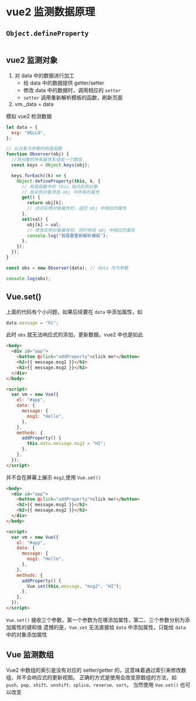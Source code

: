 # vue2 监测数据原理

## `Object.defineProperty`

```

```

## vue2 监测对象

1. 对 data 中的数据进行加工
   - 给 data 中的数据提供 getter/setter
   - 修改 data 中的数据时，调用相应的 `setter`
   - `setter` 调用重新解析模板的函数，刷新页面
2. vm.\_data = data

模拟 vue2 检测数据

```js
let data = {
  msg: "HELLO",
};

// 以对象为参数的构造函数
function Observer(obj) {
  //将对象的所有属性名组成一个数组
  const keys = Object.keys(obj);

  keys.forEach((k) => {
    Object.defineProperty(this, k, {
      // 构造函数中的 this 指向实例对象
      // 给实例对象添加 obj 中所有的属性
      get() {
        return obj[k];
        // 访问实例对象属性时，返回 obj 中相应的属性
      },
      set(val) {
        obj[k] = val;
        // 修改实例对象属性时，同时修改 obj 中相应的属性
        console.log("我需要重新解析模板");
      },
    });
  });
}

const obs = new Observer(data); // data 作为参数

console.log(obs);
```

## Vue.set()

上面的代码有个小问题，如果后续要在 `data` 中添加属性，如

```js
data.message = "hi";
```

此时 `obs` 就无法响应式的添加，更新数据。vue2 中也是如此

```html
<body>
  <div id="app">
    <button @click="addProperty">click me!</button>
    <h2>{{ message.msg1 }}</h2>
    <h2>{{ message.msg2 }}</h2>
  </div>
</body>

<script>
  var vm = new Vue({
    el: "#app",
    data: {
      message: {
        msg1: "Hello",
      },
    },
    methods: {
      addProperty() {
        this.data.message.msg2 = "HI";
      },
    },
  });
</script>
```

并不会在屏幕上展示 `msg2`,使用 `Vue.set()`

```html
<body>
  <div id="app">
    <button @click="addProperty">click me!</button>
    <h2>{{ message.msg1 }}</h2>
    <h2>{{ message.msg2 }}</h2>
  </div>
</body>

<script>
  var vm = new Vue({
    el: "#app",
    data: {
      message: {
        msg1: "Hello",
      },
    },
    methods: {
      addProperty() {
        Vue.set(this.message, "msg2", "HI");
      },
    },
  });
</script>
```

`Vue.set()` 接收三个参数，第一个参数为在哪添加属性，第二、三个参数分别为添加属性的键和值
遗憾的是，`Vue.set` 无法直接给 `data` 中添加属性，只能给 `data` 中的对象添加属性

## Vue 监测数组

Vue2 中数组的索引是没有对应的 setter/getter 的，这意味着通过索引来修改数组，并不会响应式的更新视图。
正确的方式是使用会改变原数组的方法，如 `push、pop、shift、unshift、splice、reverse、sort`。
当然使用 `Vue.set()` 也可以改变
